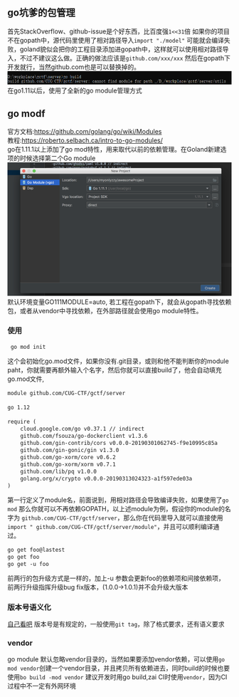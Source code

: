 ## go坑爹的包管理
首先StackOverflow、github-issue是个好东西，比百度强`1<<31`倍
如果你的项目不在gopath中，源代码里使用了相对路径导入`import "./model"` 可能就会编译失败，goland貌似会把你的工程目录添加进gopath中，这样就可以使用相对路径导入，不过不建议这么做。正确的做法应该是`github.com/xxx/xxx` 然后在gopath下开发就行，当然github.com也是可以替换掉的。
![编译失败](2019-03-20-17-25-40.png)
在go1.11以后，使用了全新的go module管理方式

## go modf
官方文档:https://github.com/golang/go/wiki/Modules  
教程:https://roberto.selbach.ca/intro-to-go-modules/  
go在1.11.1以上添加了go mod特性，用来取代以前的依赖管理。在Goland新建选项的时候选择第二个Go module
![gomod](2019-03-20-17-20-14.png)
默认环境变量GO111MODULE=auto, 若工程在gopath下，就会从gopath寻找依赖包，或者从vendor中寻找依赖，在外部路径就会使用go module特性。

### 使用

     go mod init   
这个会初始化go.mod文件，如果你没有.git目录，或则和他不能判断你的module paht，你就需要再额外输入个名字，然后你就可以直接build了，他会自动填充go.mod文件,
```
module github.com/CUG-CTF/gctf/server

go 1.12

require (
	cloud.google.com/go v0.37.1 // indirect
	github.com/fsouza/go-dockerclient v1.3.6
	github.com/gin-contrib/cors v0.0.0-20190301062745-f9e10995c85a
	github.com/gin-gonic/gin v1.3.0
	github.com/go-xorm/core v0.6.2
	github.com/go-xorm/xorm v0.7.1
	github.com/lib/pq v1.0.0
	golang.org/x/crypto v0.0.0-20190313024323-a1f597ede03a
)

```
第一行定义了module名，前面说到，用相对路径会导致编译失败，如果使用了`go mod` 那么你就可以不再依赖GOPATH，以上述module为例，假设你的module的名字为 `github.com/CUG-CTF/gctf/server`，那么你在代码里导入就可以直接使用`import " github.com/CUG-CTF/gctf/server/module"`，并且可以顺利编译通过。

    go get foo@lastest
    go get foo
    go get -u foo
前两行的包升级方式是一样的，加上-u 参数会更新foo的依赖项和间接依赖项，
前两行升级指挥升级bug fix版本，(1.0.0->1.0.1)并不会升级大版本
### 版本号语义化
[自己看吧](https://github.com/golang/go/wiki/Modules#semantic-import-versioning) 版本号是有规定的，一般使用`git tag`，除了格式要求，还有语义要求
### vendor
go module 默认忽略vendor目录的，当然如果要添加vendor依赖，可以使用`go mod vendor`创建一个vendor目录，并且拷贝所有依赖进去，同时build的时候也要使用`bo build -mod vendor`
建议开发时用go build,zai CI时使用`vendor`，因为CI过程中不一定有外网环境

